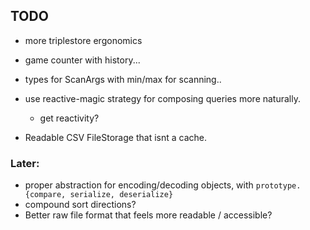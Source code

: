 ## TODO

- more triplestore ergonomics
- game counter with history...

- types for ScanArgs with min/max for scanning..

- use reactive-magic strategy for composing queries more naturally.
	- get reactivity?

- Readable CSV FileStorage that isnt a cache.

### Later:
- proper abstraction for encoding/decoding objects, with `prototype.{compare, serialize, deserialize}`
- compound sort directions?
- Better raw file format that feels more readable / accessible?

